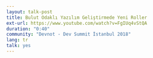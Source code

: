 ```yaml
---
layout: talk-post
title: Bulut Odaklı Yazılım Geliştirmede Yeni Roller
ext-url: https://www.youtube.com/watch?v=FgIUq4vStQA
duration: "0:40"
community: "Devnot - Dev Summit İstanbul 2018"
lang: tr
talk: yes 
---
```

